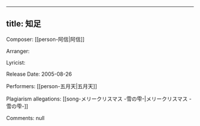 
---
title: 知足
---
Composer: [[person-阿信|阿信]]

Arranger: 

Lyricist: 

Release Date: 2005-08-26

Performers: [[person-五月天|五月天]]

Plagiarism allegations:
[[song-メリークリスマス -雪の雫-|メリークリスマス -雪の雫-]]

Comments:
null
